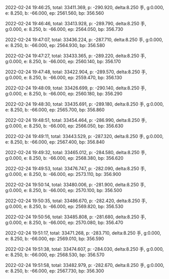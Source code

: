 2022-02-24 19:46:25, total: 33411.369, p: -290.920, delta:8.250 手, g:0.000, e: 8.250, b: -66.000, ep: 2561.560, bp: 356.560

2022-02-24 19:46:46, total: 33413.928, p: -289.790, delta:8.250 手, g:0.000, e: 8.250, b: -66.000, ep: 2564.050, bp: 356.730

2022-02-24 19:47:07, total: 33436.224, p: -287.710, delta:8.250 手, g:0.000, e: 8.250, b: -66.000, ep: 2564.930, bp: 356.580

2022-02-24 19:47:27, total: 33433.365, p: -289.220, delta:8.250 手, g:0.000, e: 8.250, b: -66.000, ep: 2560.140, bp: 356.170

2022-02-24 19:47:48, total: 33422.904, p: -289.570, delta:8.250 手, g:0.000, e: 8.250, b: -66.000, ep: 2559.470, bp: 356.130

2022-02-24 19:48:09, total: 33426.699, p: -290.140, delta:8.250 手, g:0.000, e: 8.250, b: -66.000, ep: 2560.180, bp: 356.290

2022-02-24 19:48:30, total: 33435.691, p: -289.180, delta:8.250 手, g:0.000, e: 8.250, b: -66.000, ep: 2565.700, bp: 356.860

2022-02-24 19:48:51, total: 33454.464, p: -286.990, delta:8.250 手, g:0.000, e: 8.250, b: -66.000, ep: 2566.050, bp: 356.630

2022-02-24 19:49:11, total: 33443.529, p: -287.320, delta:8.250 手, g:0.000, e: 8.250, b: -66.000, ep: 2567.400, bp: 356.840

2022-02-24 19:49:32, total: 33465.012, p: -284.580, delta:8.250 手, g:0.000, e: 8.250, b: -66.000, ep: 2568.380, bp: 356.620

2022-02-24 19:49:53, total: 33476.747, p: -282.090, delta:8.250 手, g:0.000, e: 8.250, b: -66.000, ep: 2573.110, bp: 356.900

2022-02-24 19:50:14, total: 33480.006, p: -281.900, delta:8.250 手, g:0.000, e: 8.250, b: -66.000, ep: 2570.100, bp: 356.500

2022-02-24 19:50:35, total: 33486.670, p: -282.420, delta:8.250 手, g:0.000, e: 8.250, b: -66.000, ep: 2569.820, bp: 356.530

2022-02-24 19:50:56, total: 33485.808, p: -281.680, delta:8.250 手, g:0.000, e: 8.250, b: -66.000, ep: 2570.080, bp: 356.470

2022-02-24 19:51:17, total: 33471.268, p: -283.710, delta:8.250 手, g:0.000, e: 8.250, b: -66.000, ep: 2569.010, bp: 356.590

2022-02-24 19:51:38, total: 33474.607, p: -284.030, delta:8.250 手, g:0.000, e: 8.250, b: -66.000, ep: 2568.530, bp: 356.570

2022-02-24 19:51:58, total: 33482.979, p: -282.670, delta:8.250 手, g:0.000, e: 8.250, b: -66.000, ep: 2567.730, bp: 356.300